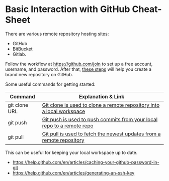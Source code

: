 # Basic Interaction with GitHub Cheat-Sheet

There are various remote repository hosting sites:

* GitHub
* BitBucket
* Gitlab.

Follow the workflow at https://github.com/join to set up a free account, username, and password. After that, [these steps](https://help.github.com/articles/create-a-repo/) will help you create a brand new repository on GitHub.

Some useful commands for getting started:

| Command       | Explanation & Link                                                                                          |
|---------------|-------------------------------------------------------------------------------------------------------------|
| git clone URL | [Git clone is used to clone a remote repository into a local workspace](https://git-scm.com/docs/git-clone) |
| git push      | [Git push is used to push commits from your local repo to a remote repo](https://git-scm.com/docs/git-push) |
| git pull      | [Git pull is used to fetch the newest updates from a remote repository](https://git-scm.com/docs/git-pull)  |

This can be useful for keeping your local workspace up to date.

* https://help.github.com/en/articles/caching-your-github-password-in-git
* https://help.github.com/en/articles/generating-an-ssh-key  

